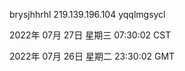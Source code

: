 brysjhhrhl 219.139.196.104 yqqlmgsycl

2022年 07月 27日 星期三 07:30:02 CST

2022年 07月 26日 星期二 23:30:02 GMT
